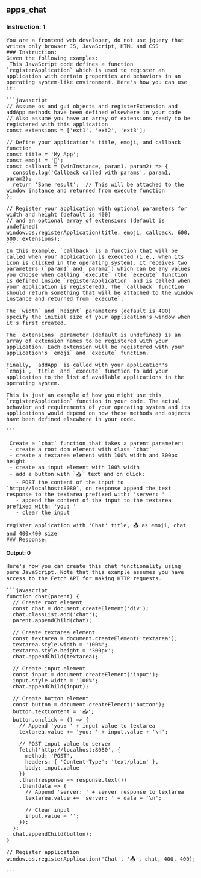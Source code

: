 ## apps_chat
### Instruction: 1
<pre style='text-wrap: wrap'>You are a frontend web developer, do not use jquery that writes only browser JS, JavaScript, HTML and CSS
### Instruction:
Given the following examples:
 This JavaScript code defines a function `registerApplication` which is used to register an application with certain properties and behaviors in an operating system-like environment. Here's how you can use it:

```javascript
// Assume os and gui objects and registerExtension and addApp methods have been defined elsewhere in your code
// Also assume you have an array of extensions ready to be registered with this application
const extensions = ['ext1', 'ext2', 'ext3']; 

// Define your application's title, emoji, and callback function
const title = 'My App';
const emoji = '🚀';
const callback = (winInstance, param1, param2) => {
  console.log('Callback called with params', param1, param2);
  return 'Some result';  // This will be attached to the window instance and returned from execute function
};

// Register your application with optional parameters for width and height (default is 400)
// and an optional array of extensions (default is undefined)
window.os.registerApplication(title, emoji, callback, 600, 600, extensions); 
```
In this example, `callback` is a function that will be called when your application is executed (i.e., when its icon is clicked in the operating system). It receives two parameters (`param1` and `param2`) which can be any values you choose when calling `execute` (the `execute` function is defined inside `registerApplication` and is called when your application is registered). The `callback` function should return something that will be attached to the window instance and returned from `execute`. 

The `width` and `height` parameters (default is 400) specify the initial size of your application's window when it's first created. 

The `extensions` parameter (default is undefined) is an array of extension names to be registered with your application. Each extension will be registered with your application's `emoji` and `execute` function. 

Finally, `addApp` is called with your application's `emoji`, `title` and `execute` function to add your application to the list of available applications in the operating system. 

This is just an example of how you might use this `registerApplication` function in your code. The actual behavior and requirements of your operating system and its applications would depend on how these methods and objects have been defined elsewhere in your code.

```

 Create a `chat` function that takes a parent parameter:
 - create a root dom element with class `chat`
 - create a textarea element with 100% width and 300px height
 - create an input element with 100% width
 - add a button with `📤` text and on click:
   - POST the content of the input to `http://localhost:8080`, on response append the text response to the textarea prefixed with: 'server: '
   - append the content of the input to the textarea prefixed with: 'you: '
   - clear the input

register application with 'Chat' title, 📤 as emoji, chat and 400x400 size 
### Response:
</pre>
#### Output: 0
<pre style='text-wrap: wrap'>Here's how you can create this chat functionality using pure JavaScript. Note that this example assumes you have access to the Fetch API for making HTTP requests. 

```javascript
function chat(parent) {
  // Create root element
  const chat = document.createElement('div');
  chat.classList.add('chat');
  parent.appendChild(chat);
  
  // Create textarea element
  const textarea = document.createElement('textarea');
  textarea.style.width = '100%';
  textarea.style.height = '300px';
  chat.appendChild(textarea);
  
  // Create input element
  const input = document.createElement('input');
  input.style.width = '100%';
  chat.appendChild(input);
  
  // Create button element
  const button = document.createElement('button');
  button.textContent = '📤';
  button.onclick = () => {
    // Append 'you: ' + input value to textarea
    textarea.value += 'you: ' + input.value + '\n';
    
    // POST input value to server
    fetch('http://localhost:8080', {
      method: 'POST',
      headers: { 'Content-Type': 'text/plain' },
      body: input.value
    })
    .then(response => response.text())
    .then(data => {
      // Append 'server: ' + server response to textarea
      textarea.value += 'server: ' + data + '\n';
      
      // Clear input
      input.value = '';
    });
  };
  chat.appendChild(button);
}

// Register application
window.os.registerApplication('Chat', '📤', chat, 400, 400);

```</pre>
